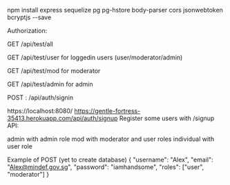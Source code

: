 npm install express sequelize pg pg-hstore body-parser cors jsonwebtoken bcryptjs --save



Authorization:

GET /api/test/all

GET /api/test/user for loggedin users (user/moderator/admin)

GET /api/test/mod for moderator

GET /api/test/admin for admin

POST : /api/auth/signin

https://localhost:8080/
https://gentle-fortress-35413.herokuapp.com/api/auth/signup
Register some users with /signup API:

admin with admin role
mod with moderator and user roles
individual with user role

Example of POST (yet to create database)
{
    "username": "Alex",
    "email": "Alex@mindef.gov.sg",
    "password": "iamhandsome",
    "roles": ["user", "moderator"]
}

